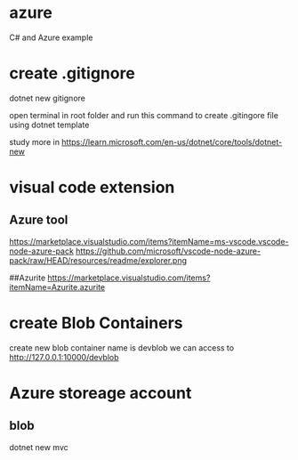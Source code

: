 # azure
C# and Azure example

# create .gitignore
dotnet new gitignore

open terminal in root folder and run this command to create .gitingore file using dotnet template

study more in https://learn.microsoft.com/en-us/dotnet/core/tools/dotnet-new

# visual code extension
## Azure tool
https://marketplace.visualstudio.com/items?itemName=ms-vscode.vscode-node-azure-pack
https://github.com/microsoft/vscode-node-azure-pack/raw/HEAD/resources/readme/explorer.png

##Azurite
https://marketplace.visualstudio.com/items?itemName=Azurite.azurite
# create Blob Containers
create new blob container name is devblob
we can access to http://127.0.0.1:10000/devblob

# Azure storeage account
## blob

dotnet new mvc 
